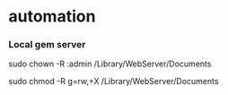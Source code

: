 automation
==========

### Local gem server
sudo chown -R :admin /Library/WebServer/Documents

sudo chmod -R g=rw,+X /Library/WebServer/Documents
